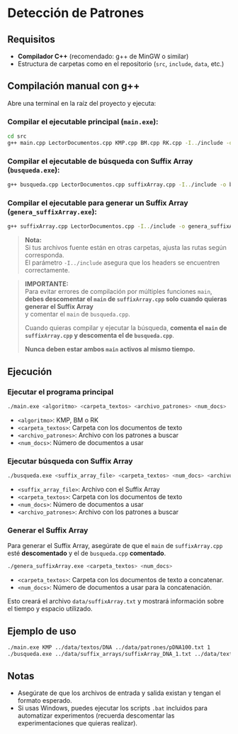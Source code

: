 # Detección de Patrones

## Requisitos

- **Compilador C++** (recomendado: g++ de MinGW o similar)
- Estructura de carpetas como en el repositorio (`src`, `include`, `data`, etc.)

## Compilación manual con g++

Abre una terminal en la raíz del proyecto y ejecuta:

### Compilar el ejecutable principal (`main.exe`):

```sh
cd src
g++ main.cpp LectorDocumentos.cpp KMP.cpp BM.cpp RK.cpp -I../include -o main.exe
```

### Compilar el ejecutable de búsqueda con Suffix Array (`busqueda.exe`):

```sh
g++ busqueda.cpp LectorDocumentos.cpp suffixArray.cpp -I../include -o busqueda.exe
```

### Compilar el ejecutable para generar un Suffix Array (`genera_suffixArray.exe`):

```sh
g++ suffixArray.cpp LectorDocumentos.cpp -I../include -o genera_suffixArray.exe
```

> **Nota:**  
> Si tus archivos fuente están en otras carpetas, ajusta las rutas según corresponda.  
> El parámetro `-I../include` asegura que los headers se encuentren correctamente.

> **IMPORTANTE:**  
> Para evitar errores de compilación por múltiples funciones `main`,  
> **debes descomentar el `main` de `suffixArray.cpp` solo cuando quieras generar el Suffix Array**  
> y comentar el `main` de `busqueda.cpp`.  
>  
> Cuando quieras compilar y ejecutar la búsqueda, **comenta el `main` de `suffixArray.cpp` y descomenta el de `busqueda.cpp`**.  
>  
> **Nunca deben estar ambos `main` activos al mismo tiempo.**


## Ejecución

### Ejecutar el programa principal

```sh
./main.exe <algoritmo> <carpeta_textos> <archivo_patrones> <num_docs>
```
- `<algoritmo>`: KMP, BM o RK
- `<carpeta_textos>`: Carpeta con los documentos de texto
- `<archivo_patrones>`: Archivo con los patrones a buscar
- `<num_docs>`: Número de documentos a usar

### Ejecutar búsqueda con Suffix Array

```sh
./busqueda.exe <suffix_array_file> <carpeta_textos> <num_docs> <archivo_patrones>
```
- `<suffix_array_file>`: Archivo con el Suffix Array
- `<carpeta_textos>`: Carpeta con los documentos de texto
- `<num_docs>`: Número de documentos a usar
- `<archivo_patrones>`: Archivo con los patrones a buscar

### Generar el Suffix Array

Para generar el Suffix Array, asegúrate de que el `main` de `suffixArray.cpp` esté **descomentado** y el de `busqueda.cpp` **comentado**.


```sh
./genera_suffixArray.exe <carpeta_textos> <num_docs>
```
- `<carpeta_textos>`: Carpeta con los documentos de texto a concatenar.
- `<num_docs>`: Número de documentos a usar para la concatenación.

Esto creará el archivo `data/suffixArray.txt` y mostrará información sobre el tiempo y espacio utilizado.




## Ejemplo de uso

```sh
./main.exe KMP ../data/textos/DNA ../data/patrones/pDNA100.txt 1
./busqueda.exe ../data/suffix_arrays/suffixArray_DNA_1.txt ../data/textos/DNA 1 ../data/patrones/pDNA100.txt
```

## Notas

- Asegúrate de que los archivos de entrada y salida existan y tengan el formato esperado.
- Si usas Windows, puedes ejecutar los scripts `.bat` incluidos para automatizar experimentos (recuerda descomentar las experimentaciones que quieras realizar).
